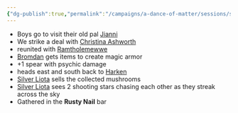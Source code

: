 ```yaml
---
{"dg-publish":true,"permalink":"/campaigns/a-dance-of-matter/sessions/session-1009/"}
---
```



- Boys go to visit their old pal [Jianni](Campaigns/A%20Dance%20of%20Matter/Players%20👤/Jianni.md)
- We strike a deal with [Christina Ashworth](Campaigns/A%20Dance%20of%20Matter/NPCs%20🤖/Christina%20Ashworth.md)
- reunited with [Ramtholemewwe](Campaigns/A%20Dance%20of%20Matter/NPCs%20🤖/Ramtholemewwe.md)
- [Bromdan](Campaigns/A%20Dance%20of%20Matter/Players%20👤/Bromdan.md) gets items to create magic armor
- +1 spear with psychic damage
- heads east and south back to [Harken](Campaigns/A%20Dance%20of%20Matter/Locations%20📌/Harken.md)
- [Silver Liota](Campaigns/A%20Dance%20of%20Matter/Players%20👤/Silver%20Liota.md) sells the collected mushrooms
- [Silver Liota](Campaigns/A%20Dance%20of%20Matter/Players%20👤/Silver%20Liota.md) sees 2 shooting stars chasing each other as they streak across the sky
- Gathered in the **Rusty  Nail** bar